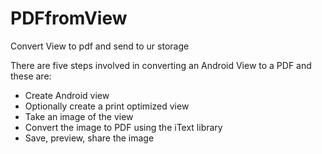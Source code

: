 # PDFfromView
Convert View to pdf and send to ur storage

There are five steps involved in converting an Android View to a PDF and these are:
- Create Android view
- Optionally create a print optimized view
- Take an image of the view
- Convert the image to PDF using the iText library
- Save, preview, share the image
